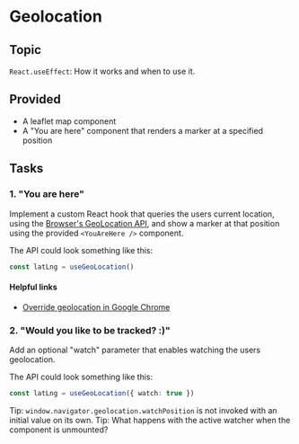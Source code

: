# Geolocation

## Topic

`React.useEffect`: How it works and when to use it.

## Provided

- A leaflet map component
- A "You are here" component that renders a marker at a specified position

## Tasks

### 1. "You are here"

Implement a custom React hook that queries the users current location, using the [Browser's GeoLocation API](https://developer.mozilla.org/en-US/docs/Web/API/Geolocation), and show a marker at that position using the provided `<YouAreHere />` component.

The API could look something like this:

```ts
const latLng = useGeoLocation()
```

#### Helpful links

- [Override geolocation in Google Chrome](https://developer.chrome.com/docs/devtools/device-mode/geolocation/)

### 2. "Would you like to be tracked? :)"

Add an optional "watch" parameter that enables watching the users geolocation.

The API could look something like this:

```ts
const latLng = useGeoLocation({ watch: true })
```

Tip: `window.navigator.geolocation.watchPosition` is not invoked with an initial value on its own.
Tip: What happens with the active watcher when the component is unmounted?
